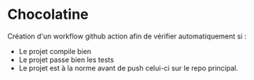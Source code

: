 # Chocolatine
Création d'un workflow github action afin de vérifier automatiquement si :
 - Le projet compile bien
 - Le projet passe bien les tests
 - Le projet est à la norme
avant de push celui-ci sur le repo principal.
